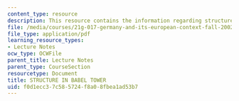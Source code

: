 ```yaml
---
content_type: resource
description: This resource contains the information regarding structure in Babel tower.
file: /media/courses/21g-017-germany-and-its-european-context-fall-2002/f0d1ecc37c585724f8a08fbea1ad53b7_MIT21G_017F02_lec_4_1.pdf
file_type: application/pdf
learning_resource_types:
- Lecture Notes
ocw_type: OCWFile
parent_title: Lecture Notes
parent_type: CourseSection
resourcetype: Document
title: STRUCTURE IN BABEL TOWER
uid: f0d1ecc3-7c58-5724-f8a0-8fbea1ad53b7
---
```

